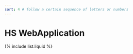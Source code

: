 ```yaml
---
sort: 4 # follow a certain sequence of letters or numbers
---
```

# HS WebApplication

{% include list.liquid %}